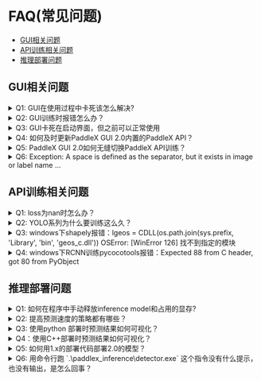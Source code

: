 # FAQ(常见问题)

- [GUI相关问题](#GUI相关问题)
- [API训练相关问题](#API训练相关问题)
- [推理部署问题](#推理部署问题)

## GUI相关问题

<details>
  <summary>Q1:  GUI在使用过程中卡死该怎么解决?</summary>

> **A:** 卡死后点击一下这个按钮即可恢复正常
>  <p align="center">
>     <img src="./images/gui_FAQ1.png"  alt="QR" align="middle" />
>   </p>
</details>


<details>
  <summary>Q2:  GUI训练时报错怎么办？</summary>

> **A:** 首先打开当前项目的日志文件，查看报错信息。
>
> 例如此前将PaddleX GUI的工作空间设置在`D:/work_space`下，则根据在GUI上的项目ID和任务ID找到当前任务的日志文件，例如`D:/work_space/projects/P0001/T0001/err.log/err.log`和`D:/work_space/projects/P0001/T0001/err.log/out.log`
>
> 如果无法定位出问题，可进一步查看PaddleX GUI的系统日志：例如在`C:/User/User_name/.paddlex/logs/paddlex.log`
>
> 查看上述三个日志文件，基本可以定位出是否是显存不足、或者是数据路径不对等问题。如果是显存不足，请调低batch_size（需同时按比例调低学习率等参数）。其他无法解决的问题，可以前往GitHub[提ISSUE](https://github.com/PaddlePaddle/PaddleX/issues)，描述清楚问题会有工程师及时回复。
</details>

<details>
<summary>Q3: GUI卡死在启动界面，但之前可以正常使用</summary>

> GUI之前可以正常使用，但是本次运行一直处于启动界面，无法进入到主界面，如下所示：
> <p align="center">
>   <img src="./images/gui_FAQ3.png" width = "400" alt="QR" align="middle" />
> </p>  
>
> **A:** 可以尝试先删除PaddleX GUI的日志目录，例如`C:/User/User_name/.paddlex`，然后再重新更新打开GUI。  
</details>

<details>
  <summary>Q4: 如何及时更新PaddleX GUI 2.0内置的PaddleX API？</summary>

> **A:** 在PaddleX GUI 2.0的执行文件`PaddleX.exe`的同级目录下有个名为`paddlex`的文件夹，请将该文件夹替换成PaddleX github develop分支下的paddlex，即https://github.com/PaddlePaddle/PaddleX/tree/develop/paddlex
</details>

<details>
<summary>Q5: PaddleX GUI 2.0如何无缝切换PaddleX API训练？</summary>

> **A:** 在PaddleX GUI 2.0中已经生成的项目，如果想要换成PaddleX API进行训练，可进行如下步骤：
>
> 1. 找到该项目所在的工作空间，例如`D:/work_space/projects/P0001/T0001/`，该路径下有个名为`script.py`的训练脚本，此脚本包含该项目中的数据集路径和模型参数设置
> 2. 安装PaddleX API，参考[安装文档](../install.md#1-paddlex-api开发模式安装)
> 3. 开启终端，进入到`script.py`所在路径（例如`D:/work_space/projects/P0001/T0001/`），然后运行训练脚本：
> ```
> python script.py
> ```
</details>

<details>
<summary>Q6: Exception: A space is defined as the separator, but it exists in image or label name ...</summary>

> **A:** 图片路径里面存在空格，因为空格作为图片和标注文件之间的空格符，所以需要把路径里的空格删掉。另外需要注意，路径中不要有中文
</details>

## API训练相关问题

<details>
 <summary>Q1: loss为nan时怎么办？</summary>

> **A:** loss为nan表示梯度爆炸，导致loss为无穷大。这时候，需要将学习率（learning rate）调小，或者增大批大小（batch_size）。
</details>

<details>
 <summary>Q2:  YOLO系列为什么要训练这么久？</summary>

> **A:** 像yolo系列的数据增强比较多，所以训练的epoch要求要多一点，具体在不同的数据集上的时候，训练参数需要调整一下。比如我们先前示例给出ppyolo，ppyolov2的训练参数都是针对COCO数据集换算到单卡上的配置，但是在昆虫这份数据集上的效果并不好，后来我们进行了调整，您可以参考我们调整的参数相应调整自己的参数，具体调了哪些可以看我们之前的[pr](https://github.com/PaddlePaddle/PaddleX/pull/853/files)。
</details>

<details>
  <summary>Q3: windows下shapely报错：lgeos = CDLL(os.path.join(sys.prefix, 'Library', 'bin', 'geos_c.dll')) OSError: [WinError 126] 找不到指定的模块</summary>

>  **A:** windows上，在conda环境内通过pip install shapely后会出现该问题，具体可以看shapely issue [Toblerity/Shapely#1032](https://github.com/Toblerity/Shapely/issues/1032)。解决办法：
>
> 1. 卸载pip安装的shapely
>
> ```
> pip uninstall shapely
> ```
>
> 2. 然后用conda安装
>
> ```
> conda install shapely==1.7.1
>
> ```
</details>

<details><summary>Q4: windows下RCNN训练pycocotools报错：Expected 88 from C header, got 80 from PyObject</summary>

> **A:** 将numpy版本更新至1.20.0+可解决该问题
</details>

## 推理部署问题

<details><summary>Q1:  如何在程序中手动释放inference model和占用的显存?</summary>

> **A:** **只要初始化模型的那个进程结束了，占用的显存会自动释放**。
> 当出现显存没有释放的情况时，可能是：在主进程中初始化模型，然后在线程里完成图片的预测，这样在使用上是没有问题的，但是线程退出后显存不会释放，需要等到主进程退出才会释放显存。当然，线程退出后虽然显存没有被释放，但是后续使用是可以继续复用的，显存不会一直增长。
> 所以建议大家在子进程里做模型的初始化和预测，这样在子进程结束后会自动释放显存。
</details>

<details><summary>Q2:  提高预测速度的策略都有哪些？</summary>

> **A:** 1. 可以考虑使用更加轻量的backbone；看看图像预处理和预测结果后处理有没有优化空间；相比于python推理预测，用C++会更快；同时对批量图片进行预测；可以尝试使用加速库，例如在CPU上部署时可以开启mkdldnn，或者使用用OpenVINO推理引擎加速性能，在Nvidia GPU上部署时可以使用TensorRT加速性能；
> 2. 在测试性能时，需要注意给模型进行预热，例如先让模型预测100轮之后，再开始进行性能测试和记录，这样得到的性能指标才准确。
</details>

<details><summary>Q3:  使用python 部署时预测结果如何可视化？</summary>

> **A:** 检测模型的预测结果可以用API`pdx.det.visualize`，分割模型的预测结果可以用API`pdx.seg.visualize`，预测可视化见[Python部署](../python_deploy.md), 可视化API说明见[文档](../apis/prediction.md)，
</details>

<details>
<summary>Q4：使用C++部署时预测结果如何可视化？</summary>

> **A:** 在C++部署环节，我们也提供了简单的可视化接口便于大家调试。因预测结果可视化不是部署上线的必要步骤，所以我们给出的demo中没有默认链接可视化代码，如果需要通过可视化辅助调试，需要按照以下步骤链接可视化接口。这个可视化示例旨在帮助大家快速理解PaddleX Deploy的预测结果结构，如果是更为复杂的可视化功能，需要大家根据业务需求做进一步开发。
>
> **step1: 在Cmakelist.txt中添加可视化代码路径**
>
> 在https://github.com/PaddlePaddle/PaddleX/blob/develop/deploy/cpp/CMakeLists.txt#L52 之后加上：
>
> ```
> aux_source_directory(${PROJECT_SOURCE_DIR}/model_deploy/utils/src DETECTOR_SRC)
> ```
>
> **step2: 在目标检测和语义分割的预测demo中加入Visualize接口**
>
>  * 以昆虫检测([API tutorials](../../tutorialstrain/object_detection/faster_rcnn_r50_fpn.py)对应GUI中的样例工程)为例：
>
>  > 在https://github.com/PaddlePaddle/PaddleX/blob/develop/deploy/cpp/demo/model_infer.cpp#L19 后添加可视化代码的头文件：
>  > ```
>  > #include "model_deploy/utils/include/visualize.h"
>  > ```
>  > [可选]如果需要对低分框过滤，还可以加上过滤框代码的头文件：
>  > ```
>  > #include "model_deploy/utils/include/bbox_utils.h"
>  > ```
>  > 在https://github.com/PaddlePaddle/PaddleX/blob/develop/deploy/cpp/demo/model_infer.cpp#L57 后添加可视化代码：
>  > ```
>  > cv::Mat vis_det;
>  > Visualize(imgs[0], *(results[0].det_result), &vis_det, 6);
>  > cv::imwrite("vis_det.jpg", vis_det);
>  > ```
>  > > 6表示当前数据集的类别数，请根据实际情况设置
>
>  > [可选]如果需要对低分框过滤，添加过滤框和可视化代码：
>  > ```
>  > cv::Mat vis_det;
>  > std::vector<PaddleDeploy::Result> filter_results;
>  > float score_thresh = 0.5;
>  > FilterBbox(results, score_thresh, &filter_results);
>  > Visualize(imgs[0], *(filter_results[0].det_result), &vis_det, 6);
>  > cv::imwrite("vis_det.jpg", vis_det);
>  > ```
>  > > 6表示当前数据集的类别数，请根据实际情况设置
>  >
>  > 我们对昆虫数据集中的0205.jpg预测结果可视化如下：
>  > <p align="center">
>  >   <img src="./images/deploy_FAQ4_det.jpg"  width = "300" alt="QR" align="middle" />
>  > </p>
>
>  * 以视盘分割([API tutorials](../../tutorials/train/semantic_segmentation/deeplabv3p_resnet50_vd.py)对应GUI中的样例工程)为例：
>  > 在https://github.com/PaddlePaddle/PaddleX/blob/develop/deploy/cpp/demo/model_infer.cpp#L19 后添加可视化代码的头文件：
>  > ```
>  > #include "model_deploy/utils/include/visualize.h"
>  > ```
>  > 在https://github.com/PaddlePaddle/PaddleX/blob/develop/deploy/cpp/demo/model_infer.cpp#L57 后添加可视化代码：
>
>  > ```
>  > cv::Mat vis_seg;
>  > Visualize(imgs[0], *(results[0].seg_result), &vis_seg, 2);
>  > cv::imwrite("vis_seg.jpg", vis_seg);
>  > ```
>  > > 2表示当前数据集的类别数，请根据实际情况设置
>
>  > 我们对视盘数据集中的P0176.jpg预测结果可视化如下：
>  > <p align="center">
>  >   <img src="./images/deploy_FAQ4_seg.jpg"  width = "300" alt="QR" align="middle" />
>  > </p>

</details>

<details>
<summary>Q5:  如何用1.x的部署代码部署2.0的模型？</summary>

> **A:** 2.0版本的cpp部署支持新旧版本的paddlex/gui导出的模型进行部署，但是2.0版本的python部署目前不兼容1.x版本模型。2.0版本PaddleX GUI/API的训练功能对1.x版本也不兼容，1.x版本的训练脚本和模型只能安装1.x版本的PaddleX才能正常运行。
</details>

<details><summary>Q6:  用命令行跑 `.\paddlex_inference\detector.exe` 这个指令没有什么提示，也没有输出，是怎么回事？</summary>

> **A:** 可能是缺少dll，双击执行一下out目录下的detector.exe或model_infer.exe，会有提示。
</details>

